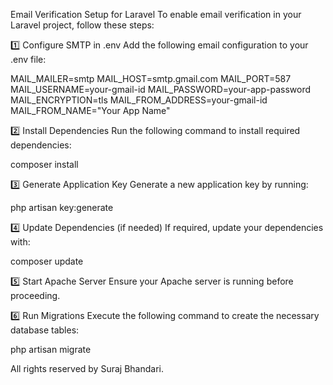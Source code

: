 Email Verification Setup for Laravel
To enable email verification in your Laravel project, follow these steps:

1️⃣ Configure SMTP in .env
Add the following email configuration to your .env file:

MAIL_MAILER=smtp
MAIL_HOST=smtp.gmail.com
MAIL_PORT=587
MAIL_USERNAME=your-gmail-id
MAIL_PASSWORD=your-app-password
MAIL_ENCRYPTION=tls
MAIL_FROM_ADDRESS=your-gmail-id
MAIL_FROM_NAME="Your App Name"

2️⃣ Install Dependencies
Run the following command to install required dependencies:

composer install

3️⃣ Generate Application Key
Generate a new application key by running:

php artisan key:generate

4️⃣ Update Dependencies (if needed)
If required, update your dependencies with:

composer update

5️⃣ Start Apache Server
Ensure your Apache server is running before proceeding.

6️⃣ Run Migrations
Execute the following command to create the necessary database tables:

php artisan migrate


All rights reserved by Suraj Bhandari.